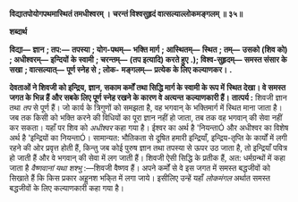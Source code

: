 **विद्यातपोयोगपथमास्थितं तमधीश्वरम् ।** **चरन्तं विश्वसुहृदं वात्सल्याल्लोकमङ्गलम् ॥ ३५॥** 

**शब्दार्थ** 

**विद्या—** **ज्ञान** **; तप:—** **तपस्या** **; योग-पथम्—** **भक्ति मार्ग** **; आस्थितम्—** **स्थित** **; तम्—** **उसको (शिव को)** **; अधीश्वरम्—** **इन्दियों** **के स्वामी** **; चरन्तम्—** **(तप इत्यादि) करते हुए** **.); विश्व-सुहृदम्—** **समस्त संसार के सखा** **; वात्सल्यात्—** **पूर्ण स्नेह से** **; लोक-** **मङ्गलम्—** **प्रत्येक के लिए कल्याणकर।** **.** 

**देवताओं ने शिवजी को इन्द्रिय, ज्ञान, सकाम कर्मों तथा सिद्धि मार्ग के स्वामी के रूप में** **स्थित देखा। वे समस्त जगत के भिन्न हैं और सबके लिए पूर्ण स्नेह रखने के कारण वे अत्यन्त** **कल्याणकारी हैं।** **तात्पर्य :** शिवजी ज्ञान तथा *तप* से पूर्ण हैं। जो कार्य के त्रिगुणों को समझता है, वह भगवान् के भक्तिमार्ग में स्थित माना जाता है। जब तक किसी को भक्ति करने की विधियों का पूरा ज्ञान नहीं हो जाता, तब तक वह भगवान् की सेवा नहीं कर सकता। यहाँ पर शिव को *अधीश्वर* कहा गया है। ईश्वर का अर्थ है 'नियन्ताÓ और अधीश्वर का विशेष अर्थ है 'इन्द्रियों का नियन्ताÓ। सामान्यत: भौतिकता से दूषित हमारी इन्द्रियाँ, इन्द्रिय-तृप्ति के कार्यों में लगी रहने की ओर प्रवृत्त होती हैं, किन्तु जब कोई पुरुष ज्ञान तथा तपस्या से ऊपर उठ जाता है, तो इन्द्रियाँ पवित्र हो जाती हैं और वे भगवान् की सेवा में लग जाती हैं। शिवजी ऐसी सिद्धि के प्रतीक हैं, अत: धर्मग्रन्थों में कहा जाता है *वैष्णवानां यथा शश्भु* :—शिवजी वैष्णव हैं। अपने कर्मों से वे इस जगत में समस्त बद्धजीवों को सिखाते हैं कि किस प्रकार अहॢनश भकि्त में लगा जाये। इसीलिए उन्हें यहाँ *लोकमंगल* अर्थात समस्त बद्धजीवों के लिए कल्याणकारी कहा गया है।  